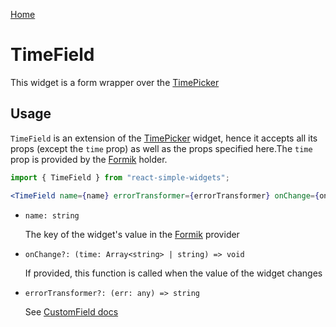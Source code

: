 [Home](../../../README.md)

# TimeField

This widget is a form wrapper over the [TimePicker](../time-picker/usage.md)

## Usage

`TimeField` is an extension of the [TimePicker](../time-picker/usage.md) widget, hence it accepts
all its props (except the `time` prop) as well as the props specified here.The `time` prop is
provided by the [Formik](https://jaredpalmer.com/formik/) holder.

```jsx
import { TimeField } from "react-simple-widgets";

<TimeField name={name} errorTransformer={errorTransformer} onChange={onChange} />;
```

-   `name: string`

    The key of the widget's value in the [Formik](https://jaredpalmer.com/formik/) provider

-   `onChange?: (time: Array<string> | string) => void`

    If provided, this function is called when the value of the widget changes

-   `errorTransformer?: (err: any) => string`

    See [CustomField docs](../custom-field/usage.md)
